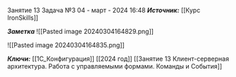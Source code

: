 
Занятие 13 Задача №3
 04 - март - 2024  16:48 
***Источник:***  [[Курс IronSkills]] 

***Заметка*** 
![[Pasted image 20240304164829.png]]

![[Pasted image 20240304164835.png]]



***Ключи:*** [[1С_Конфигурация]] [[2024 год]]  [[Занятие 13 Клиент-серверная архитектура. Работа с управляемыми формами. Команды и События]]